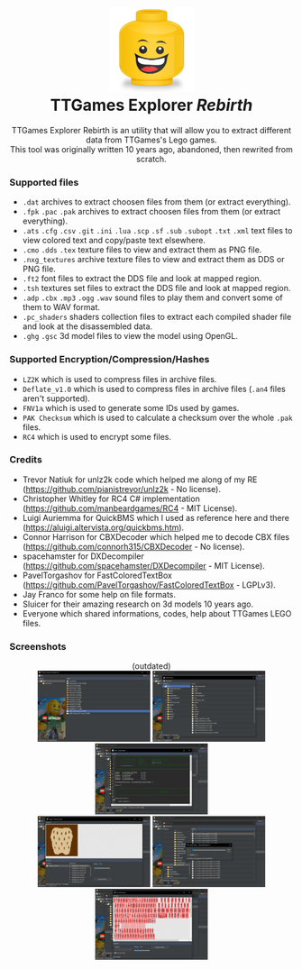 <div align="center">
<h1>
  <br>
  <img src="https://raw.githubusercontent.com/AcK77/TTGames-Explorer-Rebirth/master/distribution/misc/Logo.png" width="150">
  <br>
  <b>TTGames Explorer</b> <i>Rebirth</i>
  <br>
</h1>
TTGames Explorer Rebirth is an utility that will allow you to extract different data from TTGames's Lego games.<br>
This tool was originally written 10 years ago, abandoned, then rewrited from scratch.
</div>

<h3>Supported files</h3>

- `.dat` archives to extract choosen files from them (or extract everything).
- `.fpk` `.pac` `.pak` archives to extract choosen files from them (or extract everything).
- `.ats` `.cfg` `.csv` `.git` `.ini` `.lua` `.scp` `.sf` `.sub` `.subopt` `.txt` `.xml` text files to view colored text and copy/paste text elsewhere.
- `.cmo` `.dds` `.tex` texture files to view and extract them as PNG file.
- `.nxg_textures` archive texture files  to view and extract them as DDS or PNG file.
- `.ft2` font files to extract the DDS file and look at mapped region.
- `.tsh` textures set files to extract the DDS file and look at mapped region.
- `.adp` `.cbx` `.mp3` `.ogg` `.wav` sound files to play them and convert some of them to WAV format.
- `.pc_shaders` shaders collection files to extract each compiled shader file and look at the disassembled data.
- `.ghg` `.gsc` 3d model files to view the model using OpenGL.

<h3>Supported Encryption/Compression/Hashes</h3>

- `LZ2K` which is used to compress files in archive files.
- `Deflate_v1.0` which is used to compress files in archive files (`.an4` files aren't supported).
- `FNV1a` which is used to generate some IDs used by games.
- `PAK Checksum` which is used to calculate a checksum over the whole `.pak` files.
- `RC4` which is used to encrypt some files.

<h3>Credits</h3>

- Trevor Natiuk for unlz2k code which helped me along of my RE (https://github.com/pianistrevor/unlz2k - No license).
- Christopher Whitley for RC4 C# implementation (https://github.com/manbeardgames/RC4 - MIT License).
- Luigi Auriemma for QuickBMS which I used as reference here and there (https://aluigi.altervista.org/quickbms.htm).
- Connor Harrison for CBXDecoder which helped me to decode CBX files (https://github.com/connorh315/CBXDecoder - No license).
- spacehamster for DXDecompiler (https://github.com/spacehamster/DXDecompiler - MIT License).
- PavelTorgashov for FastColoredTextBox (https://github.com/PavelTorgashov/FastColoredTextBox - LGPLv3).
- Jay Franco for some help on file formats.
- Sluicer for their amazing research on 3d models 10 years ago.
- Everyone which shared informations, codes, help about TTGames LEGO files.

<h3>Screenshots</h3>
<div align="center">
(outdated)<br>
 <a href="https://raw.githubusercontent.com/AcK77/TTGames-Explorer-Rebirth/master/distribution/misc/Screen01.png" target="_blank"><img src="https://raw.githubusercontent.com/AcK77/TTGames-Explorer-Rebirth/master/distribution/misc/Screen01.png" width="200"></a>
 <a href="https://raw.githubusercontent.com/AcK77/TTGames-Explorer-Rebirth/master/distribution/misc/Screen02.png" target="_blank"><img src="https://raw.githubusercontent.com/AcK77/TTGames-Explorer-Rebirth/master/distribution/misc/Screen02.png" width="200"></a>
 <a href="https://raw.githubusercontent.com/AcK77/TTGames-Explorer-Rebirth/master/distribution/misc/Screen03.png" target="_blank"><img src="https://raw.githubusercontent.com/AcK77/TTGames-Explorer-Rebirth/master/distribution/misc/Screen03.png" width="200"></a>
 <br>
 <a href="https://raw.githubusercontent.com/AcK77/TTGames-Explorer-Rebirth/master/distribution/misc/Screen04.png" target="_blank"><img src="https://raw.githubusercontent.com/AcK77/TTGames-Explorer-Rebirth/master/distribution/misc/Screen04.png" width="200"></a>
 <a href="https://raw.githubusercontent.com/AcK77/TTGames-Explorer-Rebirth/master/distribution/misc/Screen05.png" target="_blank"><img src="https://raw.githubusercontent.com/AcK77/TTGames-Explorer-Rebirth/master/distribution/misc/Screen05.png" width="200"></a>
 <a href="https://raw.githubusercontent.com/AcK77/TTGames-Explorer-Rebirth/master/distribution/misc/Screen06.png" target="_blank"><img src="https://raw.githubusercontent.com/AcK77/TTGames-Explorer-Rebirth/master/distribution/misc/Screen06.png" width="200"></a>
</div>
